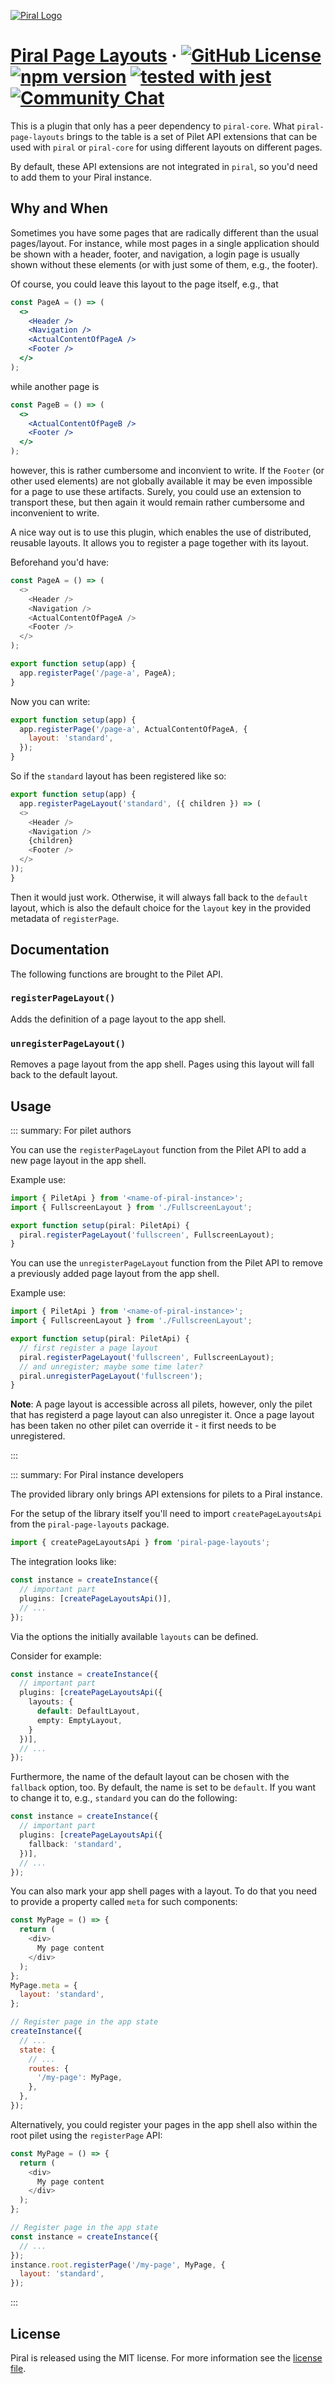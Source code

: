 [![Piral Logo](https://github.com/smapiot/piral/raw/main/docs/assets/logo.png)](https://piral.io)

# [Piral Page Layouts](https://piral.io) &middot; [![GitHub License](https://img.shields.io/badge/license-MIT-blue.svg)](https://github.com/smapiot/piral/blob/main/LICENSE) [![npm version](https://img.shields.io/npm/v/piral-page-layouts.svg?style=flat)](https://www.npmjs.com/package/piral-page-layouts) [![tested with jest](https://img.shields.io/badge/tested_with-jest-99424f.svg)](https://jestjs.io) [![Community Chat](https://dcbadge.vercel.app/api/server/kKJ2FZmK8t?style=flat)](https://discord.gg/kKJ2FZmK8t)

This is a plugin that only has a peer dependency to `piral-core`. What `piral-page-layouts` brings to the table is a set of Pilet API extensions that can be used with `piral` or `piral-core` for using different layouts on different pages.

By default, these API extensions are not integrated in `piral`, so you'd need to add them to your Piral instance.

## Why and When

Sometimes you have some pages that are radically different than the usual pages/layout. For instance, while most pages in a single application should be shown with a header, footer, and navigation, a login page is usually shown without these elements (or with just some of them, e.g., the footer).

Of course, you could leave this layout to the page itself, e.g., that

```jsx
const PageA = () => (
  <>
    <Header />
    <Navigation />
    <ActualContentOfPageA />
    <Footer />
  </>
);
```

while another page is

```jsx
const PageB = () => (
  <>
    <ActualContentOfPageB />
    <Footer />
  </>
);
```

however, this is rather cumbersome and inconvient to write. If the `Footer` (or other used elements) are not globally available it may be even impossible for a page to use these artifacts. Surely, you could use an extension to transport these, but then again it would remain rather cumbersome and inconvenient to write.

A nice way out is to use this plugin, which enables the use of distributed, reusable layouts. It allows you to register a page together with its layout.

Beforehand you'd have:

```js
const PageA = () => (
  <>
    <Header />
    <Navigation />
    <ActualContentOfPageA />
    <Footer />
  </>
);

export function setup(app) {
  app.registerPage('/page-a', PageA);
}
```

Now you can write:

```js
export function setup(app) {
  app.registerPage('/page-a', ActualContentOfPageA, {
    layout: 'standard',
  });
}
```

So if the `standard` layout has been registered like so:

```js
export function setup(app) {
  app.registerPageLayout('standard', ({ children }) => (
  <>
    <Header />
    <Navigation />
    {children}
    <Footer />
  </>
));
}
```

Then it would just work. Otherwise, it will always fall back to the `default` layout, which is also the default choice for the `layout` key in the provided metadata of `registerPage`.

## Documentation

The following functions are brought to the Pilet API.

### `registerPageLayout()`

Adds the definition of a page layout to the app shell.

### `unregisterPageLayout()`

Removes a page layout from the app shell. Pages using this layout will fall back to the default layout.

## Usage

::: summary: For pilet authors

You can use the `registerPageLayout` function from the Pilet API to add a new page layout in the app shell.

Example use:

```ts
import { PiletApi } from '<name-of-piral-instance>';
import { FullscreenLayout } from './FullscreenLayout';

export function setup(piral: PiletApi) {
  piral.registerPageLayout('fullscreen', FullscreenLayout);
}
```

You can use the `unregisterPageLayout` function from the Pilet API to remove a previously added page layout from the app shell.

Example use:

```ts
import { PiletApi } from '<name-of-piral-instance>';
import { FullscreenLayout } from './FullscreenLayout';

export function setup(piral: PiletApi) {
  // first register a page layout
  piral.registerPageLayout('fullscreen', FullscreenLayout);
  // and unregister; maybe some time later?
  piral.unregisterPageLayout('fullscreen');
}
```

**Note**: A page layout is accessible across all pilets, however, only the pilet that has registerd a page layout can also unregister it. Once a page layout has been taken no other pilet can override it - it first needs to be unregistered.

:::

::: summary: For Piral instance developers

The provided library only brings API extensions for pilets to a Piral instance.

For the setup of the library itself you'll need to import `createPageLayoutsApi` from the `piral-page-layouts` package.

```ts
import { createPageLayoutsApi } from 'piral-page-layouts';
```

The integration looks like:

```ts
const instance = createInstance({
  // important part
  plugins: [createPageLayoutsApi()],
  // ...
});
```

Via the options the initially available `layouts` can be defined.

Consider for example:

```ts
const instance = createInstance({
  // important part
  plugins: [createPageLayoutsApi({
    layouts: {
      default: DefaultLayout,
      empty: EmptyLayout,
    }
  })],
  // ...
});
```

Furthermore, the name of the default layout can be chosen with the `fallback` option, too. By default, the name is set to be `default`. If you want to change it to, e.g., `standard` you can do the following:

```ts
const instance = createInstance({
  // important part
  plugins: [createPageLayoutsApi({
    fallback: 'standard',
  })],
  // ...
});
```

You can also mark your app shell pages with a layout. To do that you need to provide a property called `meta` for such components:

```js
const MyPage = () => {
  return (
    <div>
      My page content
    </div>
  );
};
MyPage.meta = {
  layout: 'standard',
};

// Register page in the app state
createInstance({
  // ...
  state: {
    // ...
    routes: {
      '/my-page': MyPage,
    },
  },
});
```

Alternatively, you could register your pages in the app shell also within the root pilet using the `registerPage` API:

```js
const MyPage = () => {
  return (
    <div>
      My page content
    </div>
  );
};

// Register page in the app state
const instance = createInstance({
  // ...
});
instance.root.registerPage('/my-page', MyPage, {
  layout: 'standard',
});
```

:::

## License

Piral is released using the MIT license. For more information see the [license file](./LICENSE).
